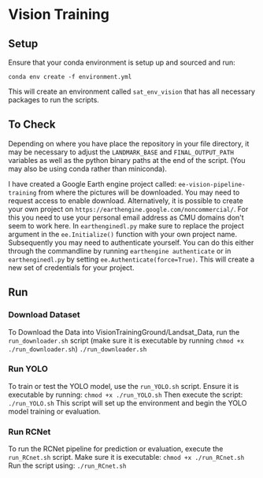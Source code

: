 # Vision Training

## Setup
Ensure that your conda environment is setup up and sourced and run:

```conda env create -f environment.yml``` 

This will create an environment called `sat_env_vision` that has all necessary packages to run the scripts.


## To Check
Depending on where you have place the repository in your file directory, it may be necessary to adjust the `LANDMARK_BASE` and `FINAL_OUTPUT_PATH` variables as well as the python binary paths at the end of the script.
(You may also be using conda rather than miniconda). 

I have created a Google Earth engine project called: `ee-vision-pipeline-training` from where the pictures will be downloaded. You may need to request access to enable download.
Alternatively, it is possible to create your own project on `https://earthengine.google.com/noncommercial/`. For this you need to use your personal email address as CMU domains don't seem to work here. In `earthenginedl.py` make sure to replace the project argument in the `ee.Initialize()` function with your own project name. Subsequently you may need to authenticate yourself. You can do this either through the commandline by running `earthengine authenticate` or in `earthenginedl.py` by setting `ee.Authenticate(force=True)`. This will create a new set of credentials for your project.


## Run
### Download Dataset
To Download the Data into VisionTrainingGround/Landsat_Data, run the `run_downloader.sh` script (make sure it is executable by running ```chmod +x ./run_downloader.sh```)
```./run_downloader.sh```

### Run YOLO
To train or test the YOLO model, use the `run_YOLO.sh` script. Ensure it is executable by running:
```chmod +x ./run_YOLO.sh```
Then execute the script:
```./run_YOLO.sh```
This script will set up the environment and begin the YOLO model training or evaluation.

### Run RCNet
To run the RCNet pipeline for prediction or evaluation, execute the `run_RCnet.sh` script. Make sure it is executable:
```chmod +x ./run_RCnet.sh```
Run the script using:
```./run_RCnet.sh```
